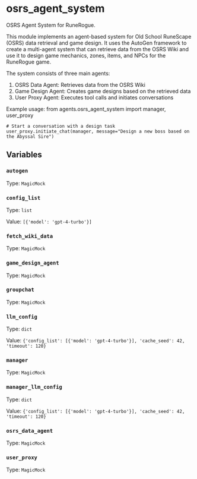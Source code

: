 # osrs_agent_system

OSRS Agent System for RuneRogue.

This module implements an agent-based system for Old School RuneScape (OSRS) data retrieval and game design.
It uses the AutoGen framework to create a multi-agent system that can retrieve data from the OSRS Wiki
and use it to design game mechanics, zones, items, and NPCs for the RuneRogue game.

The system consists of three main agents:

1. OSRS Data Agent: Retrieves data from the OSRS Wiki
2. Game Design Agent: Creates game designs based on the retrieved data
3. User Proxy Agent: Executes tool calls and initiates conversations

Example usage:
from agents.osrs_agent_system import manager, user_proxy

    # Start a conversation with a design task
    user_proxy.initiate_chat(manager, message="Design a new boss based on the Abyssal Sire")

## Variables

### `autogen`

Type: `MagicMock`

### `config_list`

Type: `list`

Value: `[{'model': 'gpt-4-turbo'}]`

### `fetch_wiki_data`

Type: `MagicMock`

### `game_design_agent`

Type: `MagicMock`

### `groupchat`

Type: `MagicMock`

### `llm_config`

Type: `dict`

Value: `{'config_list': [{'model': 'gpt-4-turbo'}], 'cache_seed': 42, 'timeout': 120}`

### `manager`

Type: `MagicMock`

### `manager_llm_config`

Type: `dict`

Value: `{'config_list': [{'model': 'gpt-4-turbo'}], 'cache_seed': 42, 'timeout': 120}`

### `osrs_data_agent`

Type: `MagicMock`

### `user_proxy`

Type: `MagicMock`
